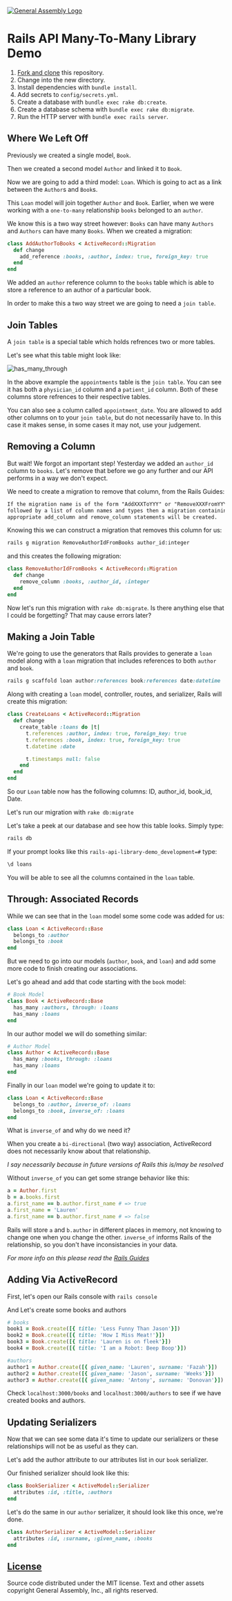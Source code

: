 [![General Assembly Logo](https://camo.githubusercontent.com/1a91b05b8f4d44b5bbfb83abac2b0996d8e26c92/687474703a2f2f692e696d6775722e636f6d2f6b6538555354712e706e67)](https://generalassemb.ly/education/web-development-immersive)

# Rails API Many-To-Many Library Demo

1.  [Fork and clone](https://github.com/ga-wdi-boston/meta/wiki/ForkAndClone)
    this repository.
1.  Change into the new directory.
1.  Install dependencies with `bundle install`.
1.  Add secrets to `config/secrets.yml`.
1.  Create a database with `bundle exec rake db:create`.
1.  Create a database schema with `bundle exec rake db:migrate`.
1.  Run the HTTP server with `bundle exec rails server`.

## Where We Left Off

Previously we created a single model, `Book`.

Then we created a second model `Author` and linked it to `Book`.

Now we are going to add a third model: `Loan`. Which is going to act as a link
between the `Author`s and `Book`s.

This `Loan` model will join together `Author` and `Book`.  Earlier, when we
were working with a `one-to-many` relationship `books` belonged to an `author`.

We know this is a two way street however: `Books` can have many `Authors` and
`Authors` can have many `Books`.  When we created a migration:

```ruby
class AddAuthorToBooks < ActiveRecord::Migration
  def change
    add_reference :books, :author, index: true, foreign_key: true
  end
end
```

We added an `author` reference column to the `books` table which is able to
store a reference to an author of a particular book.

In order to make this a two way street we are going to need a `join table`.

## Join Tables

A `join table` is a special table which holds refrences two or more tables.

Let's see what this table might look like:

![has_many_through](https://cloud.githubusercontent.com/assets/10408784/17598817/451a3662-5fca-11e6-8ad1-613d4e56970f.png)

<!-- Image from Rails Docs -->

In the above example the `appointments` table is the `join table`. You can see
it has both a `physician_id` column and a `patient_id` column.  Both of these
columns store refrences to their respective tables.

You can also see a column called `appointment_date`. You are allowed to add
other columns on to your `join table`, but do not necessarily have to.  In this
case it makes sense, in some cases it may not, use your judgement.

## Removing a Column

But wait! We forgot an important step! Yesterday we added an `author_id` column
to `books`. Let's remove that before we go any further and our API performs in
a way we don't expect.

We need to create a migration to remove that column, from the Rails Guides:

```markdown
If the migration name is of the form "AddXXXToYYY" or "RemoveXXXFromYYY" and is
followed by a list of column names and types then a migration containing the
appropriate add_column and remove_column statements will be created.
```

Knowing this we can construct a migration that removes this column for us:

```bash
rails g migration RemoveAuthorIdFromBooks author_id:integer
```

and this creates the following migration:

```ruby
class RemoveAuthorIdFromBooks < ActiveRecord::Migration
  def change
    remove_column :books, :author_id, :integer
  end
end
```

Now let's run this migration with `rake db:migrate`.  Is there anything else
that I could be forgetting? That may cause errors later?

<!-- Remove author_id from book Serializer -->

## Making a Join Table

We're going to use the generators that Rails provides to generate a `loan` model
along with a `loan` migration that includes references to both `author` and
`book`.

```ruby
rails g scaffold loan author:references book:references date:datetime
```

Along with creating a `loan` model, controller, routes, and serializer, Rails
will create this migration:

```ruby
class CreateLoans < ActiveRecord::Migration
  def change
    create_table :loans do |t|
      t.references :author, index: true, foreign_key: true
      t.references :book, index: true, foreign_key: true
      t.datetime :date

      t.timestamps null: false
    end
  end
end
```

So our `Loan` table now has the following columns: ID, author_id, book_id, Date.

Let's run our migration with `rake db:migrate`

Let's take a peek at our database and see how this table looks. Simply type:

```bash
rails db
```

If your prompt looks like this `rails-api-library-demo_development=#` type:

```bash
\d loans
```

You will be able to see all the columns contained in the `loan` table.

## Through: Associated Records

While we can see that in the `loan` model some some code was added for us:

```ruby
class Loan < ActiveRecord::Base
  belongs_to :author
  belongs_to :book
end
```

But we need to go into our models (`author`, `book`, and `loan`) and add some
more code to finish creating our associations.

Let's go ahead and add that code starting with the `book` model:

```ruby
# Book Model
class Book < ActiveRecord::Base
  has_many :authors, through: :loans
  has_many :loans
end
```

In our author model we will do something similar:

```ruby
# Author Model
class Author < ActiveRecord::Base
  has_many :books, through: :loans
  has_many :loans
end
```

Finally in our `loan` model we're going to update it to:

```ruby
class Loan < ActiveRecord::Base
  belongs_to :author, inverse_of: :loans
  belongs_to :book, inverse_of: :loans
end
```

What is `inverse_of` and why do we need it?

When you create a `bi-directional` (two way) association, ActiveRecord does not
necessarily know about that relationship.

*I say necessarily because in future versions of Rails this is/may be resolved*

Without `inverse_of` you can get some strange behavior like this:

```ruby
a = Author.first
b = a.books.first
a.first_name == b.author.first_name # => true
a.first_name = 'Lauren'
a.first_name == b.author.first_name # => false
```

Rails will store `a` and `b.author` in different places in memory, not knowing to
change one when you change the other. `inverse_of` informs Rails of the
relationship, so you don't have inconsistancies in your data.

*For more info on this please read the [Rails Guides](http://guides.rubyonrails.org/association_basics.html)*

## Adding Via ActiveRecord

First, let's open our Rails console with `rails console`

And Let's create some books and authors

```ruby
# books
book1 = Book.create([{ title: 'Less Funny Than Jason'}])
book2 = Book.create([{ title: 'How I Miss Meat!'}])
book3 = Book.create([{ title: 'Lauren is on fleek'}])
book4 = Book.create([{ title: 'I am a Robot: Beep Boop'}])

#authors
author1 = Author.create([{ given_name: 'Lauren', surname: 'Fazah'}])
author2 = Author.create([{ given_name: 'Jason', surname: 'Weeks'}])
author3 = Author.create([{ given_name: 'Antony', surname: 'Donovan'}])
```
Check `localhost:3000/books` and `localhost:3000/authors` to see if we have
created books and authors.

## Updating Serializers

Now that we can see some data it's time to update our serializers or these
relationships will not be as useful as they can.

Let's add the author attribute to our attributes list in our `book` serializer.

Our finished serializer should look like this:

```ruby
class BookSerializer < ActiveModel::Serializer
  attributes :id, :title, :authors
end
```

Let's do the same in our `author` serializer, it should look like this once,
we're done.

```ruby
class AuthorSerializer < ActiveModel::Serializer
  attributes :id, :surname, :given_name, :books
end
```





## [License](LICENSE)

Source code distributed under the MIT license. Text and other assets copyright
General Assembly, Inc., all rights reserved.

